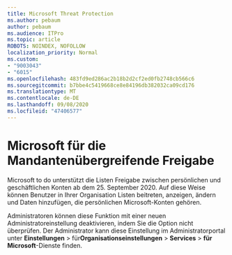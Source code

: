 ```yaml
---
title: Microsoft Threat Protection
ms.author: pebaum
author: pebaum
ms.audience: ITPro
ms.topic: article
ROBOTS: NOINDEX, NOFOLLOW
localization_priority: Normal
ms.custom:
- "9003043"
- "6015"
ms.openlocfilehash: 483fd9ed286ac2b18b2d2cf2ed0fb2748cb566c6
ms.sourcegitcommit: b7bbe4c5419668ce8e84196db382032ca09cd176
ms.translationtype: MT
ms.contentlocale: de-DE
ms.lasthandoff: 09/08/2020
ms.locfileid: "47406577"
---
```

# <a name="microsoft-to-do-cross-tenant-sharing"></a>Microsoft für die Mandantenübergreifende Freigabe

Microsoft to do unterstützt die Listen Freigabe zwischen persönlichen und geschäftlichen Konten ab dem 25. September 2020. Auf diese Weise können Benutzer in Ihrer Organisation Listen beitreten, anzeigen, ändern und Daten hinzufügen, die persönlichen Microsoft-Konten gehören.

Administratoren können diese Funktion mit einer neuen Administratoreinstellung deaktivieren, indem Sie die Option nicht überprüfen.
Der Administrator kann diese Einstellung im Administratorportal unter **Einstellungen**  >  für**Organisationseinstellungen**  >  **Services**  >  **für Microsoft**-Dienste finden.
